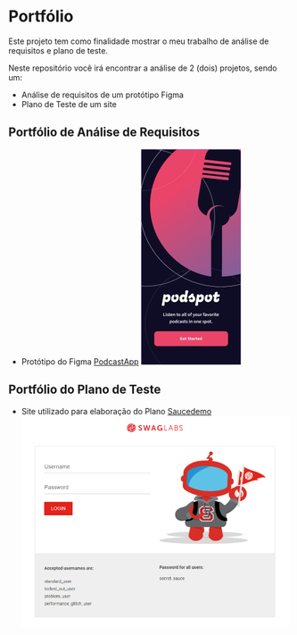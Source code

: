 # Portfólio

Este projeto tem como finalidade mostrar o meu trabalho de análise de requisitos e plano de teste.

Neste repositório você irá encontrar a análise de 2 (dois) projetos, sendo um:

- Análise de requisitos de um protótipo Figma
- Plano de Teste de um site

## Portfólio de Análise de Requisitos

- Protótipo do Figma [PodcastApp](https://www.figma.com/design/ECIzSfAWHcPJSi3HxkKdUr/PodcastAppChallenge?m=auto&t=WBSxPDFw8EJ0oCFy-1)
  ![Referência Protótipo](podcast-app/img/podspot.jpg)

## Portfólio do Plano de Teste

- Site utilizado para elaboração do Plano [Saucedemo](https://www.saucedemo.com/v1/)
  ![Home Site Saucedemo](saucedemo/img/site-saucedemo.png)
